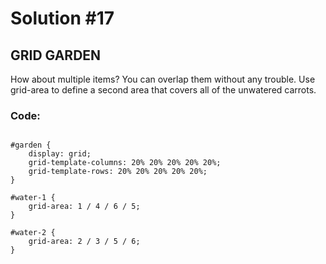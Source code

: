 
# Solution #17

## GRID GARDEN

How about multiple items? You can overlap them without any trouble. Use grid-area to define a second area that covers all of the unwatered carrots.

### Code: 

```

#garden {
    display: grid;
    grid-template-columns: 20% 20% 20% 20% 20%;
    grid-template-rows: 20% 20% 20% 20% 20%;
}

#water-1 {
    grid-area: 1 / 4 / 6 / 5;
}

#water-2 {
    grid-area: 2 / 3 / 5 / 6;
}

```
